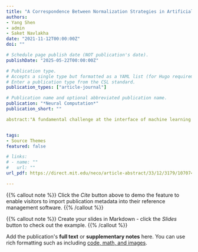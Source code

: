 ```yaml
---
title: "A Correspondence Between Normalization Strategies in Artificial and Biological Neural Networks"
authors:
- Yang Shen
- admin
- Saket Navlakha
date: "2021-11-12T00:00:00Z"
doi: ""

# Schedule page publish date (NOT publication's date).
publishDate: "2025-05-22T00:00:00Z"

# Publication type.
# Accepts a single type but formatted as a YAML list (for Hugo requirements).
# Enter a publication type from the CSL standard.
publication_types: ["article-journal"]

# Publication name and optional abbreviated publication name.
publication: "*Neural Computation*"
publication_short: ""

abstract:"A fundamental challenge at the interface of machine learning and neuroscience is to uncover computational principles that are shared between artificial and biological neural networks. In deep learning, normalization methods such as batch normalization, weight normalization, and their many variants help to stabilize hidden unit activity and accelerate network training, and these methods have been called one of the most important recent innovations for optimizing deep networks. In the brain, homeostatic plasticity represents a set of mechanisms that also stabilize and normalize network activity to lie within certain ranges, and these mechanisms are critical for maintaining normal brain function. In this article, we discuss parallels between artificial and biological normalization methods at four spatial scales, normalization of a single neuron's activity, normalization of synaptic weights of a neuron, normalization of a layer of neurons, and normalization of a network of neurons. We argue that both types of methods are functionally equivalent—that is, both push activation patterns of hidden units toward a homeostatic state, where all neurons are equally used—and we argue that such representations can improve coding capacity, discrimination, and regularization. As a proof of concept, we develop an algorithm, inspired by a neural normalization technique called synaptic scaling, and show that this algorithm performs competitively against existing normalization methods on several data sets. Overall, we hope this bidirectional connection will inspire neuroscientists and machine learners in three ways, to uncover new normalization algorithms based on established neurobiological principles; to help quantify the trade-offs of different homeostatic plasticity mechanisms used in the brain; and to offer insights about how stability may not hinder, but may actually promote, plasticity."


tags:
- Source Themes
featured: false

# links:
# - name: ""
#   url: ""
url_pdf: https://direct.mit.edu/neco/article-abstract/33/12/3179/107074/A-Correspondence-Between-Normalization-Strategies?redirectedFrom=fulltext

---
```


{{% callout note %}}
Click the *Cite* button above to demo the feature to enable visitors to import publication metadata into their reference management software.
{{% /callout %}}

{{% callout note %}}
Create your slides in Markdown - click the *Slides* button to check out the example.
{{% /callout %}}

Add the publication's **full text** or **supplementary notes** here. You can use rich formatting such as including [code, math, and images](https://docs.hugoblox.com/content/writing-markdown-latex/).
